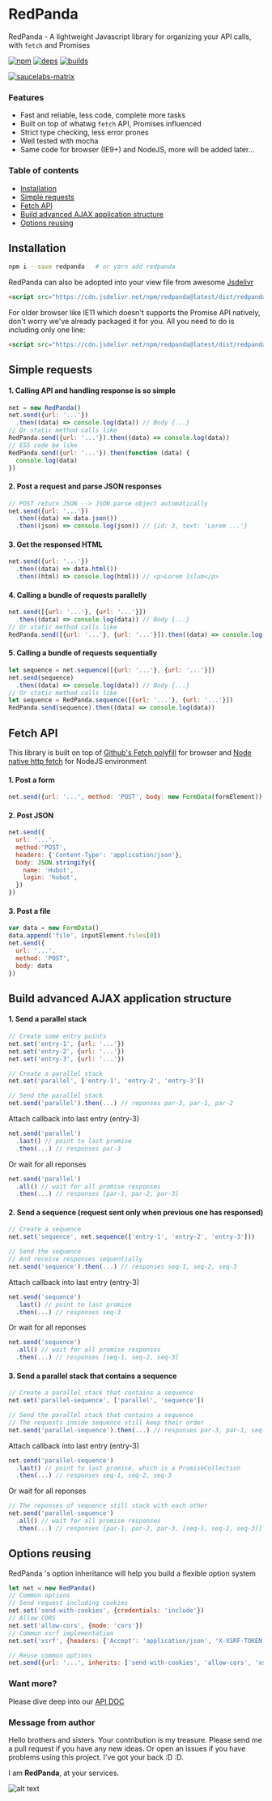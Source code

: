 # RedPanda

RedPanda - A lightweight Javascript library for organizing your API calls, with `fetch` and Promises

[![npm][npm]][npm-url] [![deps][deps]][deps-url] [![builds][builds]][builds-url]

[![saucelabs-matrix][saucelabs-matrix]][saucelabs-matrix-url]

### Features
- Fast and reliable, less code, complete more tasks
- Built on top of whatwg `fetch` API, Promises influenced
- Strict type checking, less error prones
- Well tested with mocha
- Same code for browser (IE9+) and NodeJS, more will be added later...

### Table of contents
- [Installation](#installation)
- [Simple requests](#simple-requests)
- [Fetch API](#fetch-api)
- [Build advanced AJAX application structure](#build-advanced-ajax-application-structure)
- [Options reusing](#options-reusing)

## Installation
```bash
npm i --save redpanda   # or yarn add redpanda
```
RedPanda can also be adopted into your view file from awesome [Jsdelivr](https://www.jsdelivr.com/)

```html
<script src="https://cdn.jsdelivr.net/npm/redpanda@latest/dist/redpanda.js"></script>
```
For older browser like IE11 which doesn't supports the Promise API natively, don't worry we've already packaged it for you. All you need to do is including only one line:
```html
<script src="https://cdn.jsdelivr.net/npm/redpanda@latest/dist/redpanda.promises.js"></script>
```

## Simple requests

#### 1. Calling API and handling response is so simple
```javascript
net = new RedPanda()
net.send({url: '...'})
  .then((data) => console.log(data)) // Body {...}
// Or static method calls like
RedPanda.send({url: '...'}).then((data) => console.log(data))
// ES5 code be like
RedPanda.send({url: '...'}).then(function (data) {
  console.log(data)
})
```

#### 2. Post a request and parse JSON responses
```javascript
// POST return JSON --> JSON.parse object automatically
net.send({url: '...'})
  .then((data) => data.json())
  .then((json) => console.log(json)) // {id: 3, text: 'Lorem ...'}
```

#### 3. Get the responsed HTML
```javascript
net.send({url: '...'})
  .then((data) => data.html())
  .then((html) => console.log(html)) // <p>Lorem Islum</p>
```

#### 4. Calling a bundle of requests parallelly
```javascript
net.send([{url: '...'}, {url: '...'}])
  .then((data) => console.log(data)) // Body {...}
// Or static method calls like
RedPanda.send([{url: '...'}, {url: '...'}]).then((data) => console.log(data)) // Body {...}
```

#### 5. Calling a bundle of requests sequentially
```javascript
let sequence = net.sequence([{url: '...'}, {url: '...'}])
net.send(sequence)
  .then((data) => console.log(data)) // Body {...}
// Or static method calls like
let sequence = RedPanda.sequence([{url: '...'}, {url: '...'}])
RedPanda.send(sequence).then((data) => console.log(data))
```

## Fetch API

This library is built on top of [Github's Fetch polyfill](https://github.com/github/fetch) for browser and [Node native http fetch](https://github.com/bitinn/node-fetch) for NodeJS environment

#### 1. Post a form
```javascript
net.send({url: '...', method: 'POST', body: new FormData(formElement))
```

#### 2. Post JSON
```javascript
net.send({
  url: '...',
  method:'POST',
  headers: {'Content-Type': 'application/json'},
  body: JSON.stringify({
    name: 'Hubot',
    login: 'hubot',
  })
})
```

#### 3. Post a file
```javascript
var data = new FormData()
data.append('file', inputElement.files[0])
net.send({
  url: '...',
  method: 'POST',
  body: data
})
```

## Build advanced AJAX application structure

#### 1. Send a parallel stack

```javascript
// Create some entry points
net.set('entry-1', {url: '...'})
net.set('entry-2', {url: '...'})
net.set('entry-3', {url: '...'})

// Create a parallel stack
net.set('parallel', ['entry-1', 'entry-2', 'entry-3'])

// Send the parallel stack
net.send('parallel').then(...) // reponses par-3, par-1, par-2
```

Attach callback into last entry (entry-3)
```javascript
net.send('parallel')
  .last() // point to last promise
  .then(...) // responses par-3
```

Or wait for all reponses
```javascript
net.send('parallel')
  .all() // wait for all promise responses
  .then(...) // responses [par-1, par-2, par-3]
```

#### 2. Send a sequence (request sent only when previous one has responsed)

```javascript
// Create a sequence
net.set('sequence', net.sequence(['entry-1', 'entry-2', 'entry-3']))

// Send the sequence
// And receive responses sequentially
net.send('sequence').then(...) // responses seq-1, seq-2, seq-3
```

Attach callback into last entry (entry-3)
```javascript
net.send('sequence')
  .last() // point to last promise
  .then(...) // responses seq-3
```

Or wait for all reponses
```javascript
net.send('sequence')
  .all() // wait for all promise responses
  .then(...) // responses [seq-1, seq-2, seq-3]
```

#### 3. Send a parallel stack that contains a sequence
```javascript
// Create a parallel stack that contains a sequence
net.set('parallel-sequence', ['parallel', 'sequence'])

// Send the parallel stack that contains a sequence
// The requests inside sequence still keep their order
net.send('parallel-sequence').then(...) // responses par-3, par-1, seq-1, par-2, seq-2, seq-3
```

Attach callback into last entry (entry-3)
```javascript
net.send('parallel-sequence')
  .last() // point to last promise, which is a PromiseCollection
  .then(...) // responses seq-1, seq-2, seq-3
```

Or wait for all reponses
```javascript
// The reponses of sequence still stack with each other
net.send('parallel-sequence')
  .all() // wait for all promise responses
  .then(...) // responses [par-1, par-2, par-3, [seq-1, seq-2, seq-3]]
```

## Options reusing

RedPanda 's option inheritance will help you build a flexible option system

```javascript
let net = new RedPanda()
// Common options
// Send request including cookies
net.set('send-with-cookies', {credentials: 'include'})
// Allow CORS
net.set('allow-cors', {mode: 'cors'})
// Common xsrf implementation
net.set('xsrf', {headers: {'Accept': 'application/json', 'X-XSRF-TOKEN': getCookieValue('XSRF-TOKEN')})

// Reuse common options
net.send({url: '...', inherits: ['send-with-cookies', 'allow-cors', 'xsrf']}).then(...)
```

### Want more?

Please dive deep into our [API DOC](https://github.com/hungluu/redpanda/blob/master/APIDOC.md)


### Message from author

Hello brothers and sisters. Your contribution is my treasure. Please send me a pull request if you have any new ideas. Or open an issues if you have problems using this project. I've got your back :D :D.

I am **RedPanda**, at your services.


![alt text](https://hungluu.com/assets/images/redpanda1.jpg "RedPanda - A lightweight Javascript library for executing, mapping, chaining data with your API calls")


[npm]: https://img.shields.io/npm/v/redpanda.svg
[npm-url]: https://npmjs.com/package/redpanda

[node]: https://img.shields.io/node/v/redpanda.svg
[node-url]: https://nodejs.org

[deps]: https://img.shields.io/david/hungluu/redpanda.svg
[deps-url]: https://david-dm.org/hungluu/redpanda

[tests-url]: https://travis-ci.org/hungluu/redpanda
[tests]: https://img.shields.io/travis/hungluu/redpanda/master.svg

[builds-url]: https://travis-ci.org/hungluu/redpanda
[builds]: https://travis-ci.org/hungluu/redpanda.svg?branch=master

[licenses-url]: https://app.fossa.io/projects/git%2Bhttps%3A%2F%2Fgithub.com%2Fhungluu%2Fredpanda?ref=badge_shield
[licenses]: https://app.fossa.io/api/projects/git%2Bhttps%3A%2F%2Fgithub.com%2Fhungluu%2Fredpanda.svg?type=shield

[cover]: https://img.shields.io/coveralls/hungluu/redpanda.svg
[cover-url]: https://coveralls.io/r/hungluu/redpanda/

[saucelabs-build]: https://saucelabs.com/buildstatus/redpanda
[saucelabs-build-url]: https://saucelabs.com/beta/builds/0b046336cca0438b9a45b883577bd5ca

[saucelabs-matrix]: https://saucelabs.com/browser-matrix/redpanda.svg
[saucelabs-matrix-url]: https://saucelabs.com/beta/builds/0b046336cca0438b9a45b883577bd5ca

